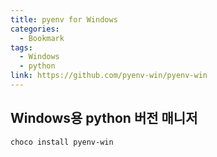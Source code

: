 ```yaml
---
title: pyenv for Windows
categories:
  - Bookmark
tags:
  - Windows
  - python
link: https://github.com/pyenv-win/pyenv-win
---
```


Windows용 python 버전 매니저
---

```shell
choco install pyenv-win
```